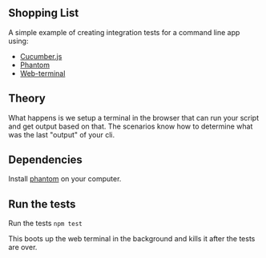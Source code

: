 ## Shopping List

A simple example of creating integration tests for a command line app using:
* [Cucumber.js](https://www.npmjs.com/package/cucumber)
* [Phantom](https://www.npmjs.com/package/phantom)
* [Web-terminal](https://www.npmjs.com/package/web-terminal)

## Theory
What happens is we setup a terminal in the browser that can run your script and get output based on that. The scenarios know how to determine what was the last "output" of your cli.

## Dependencies
Install [phantom](http://phantomjs.org/) on your computer.

## Run the tests
Run the tests `npm test`

This boots up the web terminal in the background and kills it after the tests are over.
